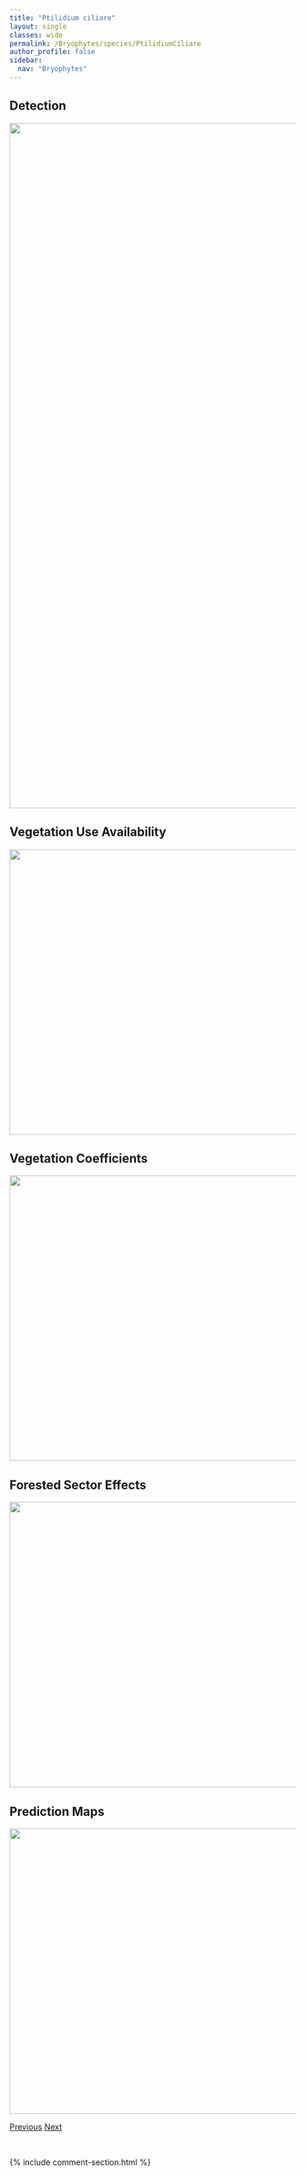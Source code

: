 ```yaml
---
title: "Ptilidium ciliare"
layout: single
classes: wide
permalink: /Bryophytes/species/PtilidiumCiliare
author_profile: false
sidebar:
  nav: "Bryophytes"
---
```


<h2>Detection</h2>

<a href="https://drive.google.com/uc?export=view&id=1h47gN5mMs017YznFGMj1rv4xP-82ucGN">
<img src="https://drive.google.com/uc?export=view&id=1h47gN5mMs017YznFGMj1rv4xP-82ucGN" height = "1200" width = "800">
</a>


<h2>Vegetation Use Availability</h2>

<a href="https://drive.google.com/uc?export=view&id=1Isomcw7__AiLR-DlTinSVXnGUJH8QyI6">
<img src="https://drive.google.com/uc?export=view&id=1Isomcw7__AiLR-DlTinSVXnGUJH8QyI6" height = "500" width = "1000">
</a>


<h2>Vegetation Coefficients</h2>

<a href="https://drive.google.com/uc?export=view&id=11Mu_ZEkKkKHU_PDalnxY9aw5oNuEKjoM">
<img src="https://drive.google.com/uc?export=view&id=11Mu_ZEkKkKHU_PDalnxY9aw5oNuEKjoM" height = "500" width = "1000">
</a>


<h2>Forested Sector Effects</h2>

<a href="https://drive.google.com/uc?export=view&id=1283LJ84wrjtQ-hvHiy41WexR3MkhEZ5b">
<img src="https://drive.google.com/uc?export=view&id=1283LJ84wrjtQ-hvHiy41WexR3MkhEZ5b" height = "500" width = "1000">
</a>


<h2>Prediction Maps</h2>

<a href="https://drive.google.com/uc?export=view&id=1TwjwC6SsFFqilFYcyie7hUJzLYouyqpU">
<img src="https://drive.google.com/uc?export=view&id=1TwjwC6SsFFqilFYcyie7hUJzLYouyqpU" height = "500" width = "1000">
</a>


<a href="/DevelopmentWebsite/Bryophytes/species/PtilidiumCalifornicum" class="pagination--pager" title="Ptilidium californicum">Previous</a> <a href="/DevelopmentWebsite/Bryophytes/species/PtilidiumPulcherrimum" class="pagination--pager" title="Ptilidium pulcherrimum">Next</a>

<p>&nbsp;</p>

{% include comment-section.html %}
